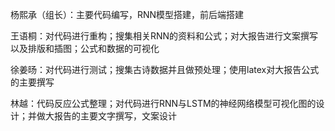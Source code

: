 杨熙承（组长）：主要代码编写，RNN模型搭建，前后端搭建

王语桐：对代码进行重构；搜集相关RNN的资料和公式；对大报告进行文案撰写以及排版和插图；公式和数据的可视化

徐姜旸：对代码进行测试；搜集古诗数据并且做预处理；使用latex对大报告公式的主要撰写

林越：代码反应公式整理；对代码进行RNN与LSTM的神经网络模型可视化图的设计；并做大报告的主要文字撰写，文案设计
